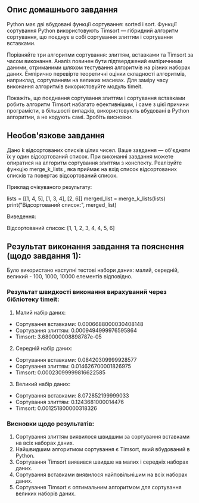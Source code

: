 ## Опис домашнього завдання

Python має дві вбудовані функції сортування: sorted і sort. Функції сортування Python використовують Timsort — гібридний алгоритм сортування, що поєднує в собі сортування злиттям і сортування вставками.

Порівняйте три алгоритми сортування: злиттям, вставками та Timsort за часом виконання. Аналіз повинен бути підтверджений емпіричними даними, отриманими шляхом тестування алгоритмів на різних наборах даних. Емпірично перевірте теоретичні оцінки складності алгоритмів, наприклад, сортуванням на великих масивах. Для заміру часу виконання алгоритмів використовуйте модуль timeit.

Покажіть, що поєднання сортування злиттям і сортування вставками робить алгоритм Timsort набагато ефективнішим, і саме з цієї причини програмісти, в більшості випадків, використовують вбудовані в Python алгоритми, а не кодують самі. Зробіть висновки.

## Необов'язкове завдання

Дано k відсортованих списків цілих чисел. Ваше завдання — об'єднати їх у один відсортований список. При виконанні завдання можете опиратися на алгоритм сортування злиттям з конспекту. Реалізуйте функцію merge_k_lists , яка приймає на вхід список відсортованих списків та повертає відсортований список.

Приклад очікуваного результату:

lists = [[1, 4, 5], [1, 3, 4], [2, 6]]
merged_list = merge_k_lists(lists)
print("Відсортований список:", merged_list)

Виведення:

Відсортований список: [1, 1, 2, 3, 4, 4, 5, 6]


## Результат виконання завдання та пояснення (щодо завдання 1): 

Було використано наступні тестові набори даних: 
малий, середній, великий - 100, 1000, 10000 елементів відповідно.

### Результат швидкості виконання вирахуваний через бібліотеку timeit:

1. Малий набір даних:
* Сортування вставками: 0.0006688000030408148
* Сортування злиттям: 0.0009494999976595864  
* Timsort: 3.680000008898787e-05

2. Середній набір даних:
* Сортування вставками: 0.08420309999928577
* Сортування злиттям: 0.014626700001826975
* Timsort: 0.00023099999816622585

3. Великий набір даних:
* Сортування вставками: 8.072852199999033
* Сортування злиттям: 0.1243681000014476
* Timsort: 0.001251800000318326

### Висновки щодо результатів:
1. Сортування злиттям виявилося швидшим за сортування вставками на всіх наборах даних.
2. Найшвидшим алгоритмом сортування є Timsort, який вбудований в Python.
3. Сортування Timsort виявився швидше на малих і середніх наборах даних.
4. Сортування вставками виявилося найповільнішим на всіх наборах даних.
5. Сортування Timsort є оптимальним алгоритмом для сортування великих наборів даних.